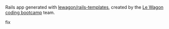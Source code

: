 Rails app generated with [lewagon/rails-templates](https://github.com/lewagon/rails-templates), created by the [Le Wagon coding bootcamp](https://www.lewagon.com) team.

fix
